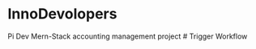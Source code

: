 # InnoDevolopers
Pi Dev Mern-Stack accounting management project
#   T r i g g e r   W o r k f l o w  
 